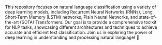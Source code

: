 This repository focuses on natural language classification using a variety of deep learning models, including Recurrent Neural Networks (RNNs), Long Short-Term Memory (LSTM) networks, Plain Neural Networks, and state-of-the-art (SOTA) Transformers. Our goal is to provide a comprehensive toolkit for NLP tasks, showcasing different architectures and techniques to achieve accurate and efficient text classification. Join us in exploring the power of deep learning in understanding and processing natural language! 🚀

